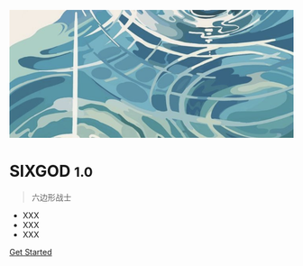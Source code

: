 <!-- _coverpage.md -->

![logo](logo1.png)

# SIXGOD <small>1.0</small>

> 六边形战士

- XXX
- XXX
- XXX

[Get Started](README)